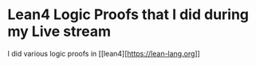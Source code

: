 # Lean4 Logic Proofs that I did during my Live stream

I did various logic proofs in [[lean4][https://lean-lang.org]]

